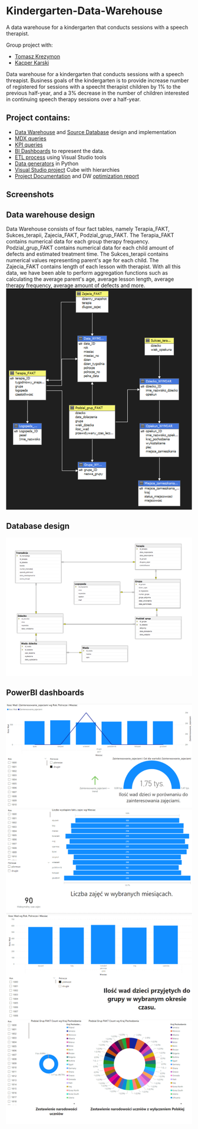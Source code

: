 # Kindergarten-Data-Warehouse
A data warehouse for a kindergarten that conducts sessions with a speech therapist.

Group project with:
 - [Tomasz Krezymon](https://github.com/komeg1)
 - [Kacper Karski](https://github.com/JaKarski)


Data warehouse for a kindergarten that conducts sessions with a speech threapist. Business goals of the kindergarten is to provide increase number of registered for sessions with a speecht therapist children by 1% to the previous half-year, and a 3% decrease in the number of children interested in continuing speech therapy sessions over a half-year.

## Project contains:
 - [Data Warehouse](https://github.com/prosto20025/Kindergarten-Data-Warehouse/tree/main/Generator) and [Source Database](https://github.com/prosto20025/Kindergarten-Data-Warehouse/tree/main/RelationalDatabase) design and implementation
 - [MDX queries](https://github.com/prosto20025/Kindergarten-Data-Warehouse/tree/main/MDX%20Queries)
 - [KPI queries](https://github.com/prosto20025/Kindergarten-Data-Warehouse/tree/main/MDX%20Queries)
 - [BI Dashboards](https://github.com/prosto20025/Kindergarten-Data-Warehouse/tree/main/PowerBI/BI%20Dashboard) to represent the data.
 - [ETL process](https://github.com/prosto20025/Kindergarten-Data-Warehouse/tree/main/ETL/Populating%20ChildCareMaster/Populating%20ChildCareMaster) using Visual Studio tools
 - [Data generators](https://github.com/prosto20025/Kindergarten-Data-Warehouse/tree/main/Generator/Data_Warehouse) in Python
 - [Visual Studio project](https://github.com/prosto20025/Kindergarten-Data-Warehouse/tree/main/Cube/ChildCareMaster/ChildCareMaster) Cube with hierarchies
 - [Project Documentation](https://github.com/prosto20025/Kindergarten-Data-Warehouse/tree/main/Project%20Report) and DW [optimization report](https://github.com/prosto20025/Kindergarten-Data-Warehouse/tree/main/Project%20Report)

## Screenshots

## Data warehouse design
Data Warehouse consists of four fact tables, namely Terapia_FAKT, Sukces_terapii, Zajecia_FAKT, Podzial_grup_FAKT. The Terapia_FAKT contains numerical data for each group therapy frequency. Podzial_grup_FAKT contains numerical data for each child amount of defects and estimated treatment time. The Sukces_terapii contains numerical values representing parent's age for each child. The Zajecia_FAKT contains length of each lesson with therapist. With all this data, we have been able to perform aggregation functions such as calculating the average parent's age, average lesson length, average therapy frequency, average amount of defects and more.
![Screenshot 1](/screens/DataWarehouseScreen.png)

## Database design
![Screenshot 2](/screens/DatabaseScreen.png)

## PowerBI dashboards
![Screenshot 3](/screens/firstDashboard.png)
![Screenshot 4](/screens/secondDashboard.png)
![Screenshot 5](/screens/thirdDashboard.png)
![Screenshot 6](/screens/fourthDashboard.png)
